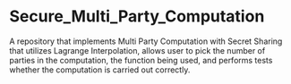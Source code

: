 # Secure_Multi_Party_Computation
A repository that implements Multi Party Computation with Secret Sharing that utilizes Lagrange Interpolation, allows user to pick the number of parties in the computation, the function being used, and performs tests whether the computation is carried out correctly.
